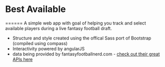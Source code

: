 # Best Available
======
A simple web app with goal of helping you track and select available players during a live fantasy football draft.

* Structure and style created using the offical Sass port of Bootstrap (compiled using compass)
* Interactivity powered by angularJS
* data being provided by fantasyfootballnerd.com - [check out their great APIs here](http://www.fantasyfootballnerd.com/fantasy-football-api)
